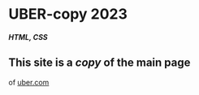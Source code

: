 # UBER-copy 2023
#### *HTML, CSS*

## This site is a *copy* of the main page 
of [uber.com](https://www.uber.com/nl/en/)
